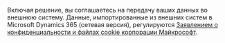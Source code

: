 Включая решение, вы соглашаетесь на передачу ваших данных во внешнюю систему. Данные, импортированные из внешних систем в Microsoft Dynamics 365 (сетевая версия), регулируются [Заявлением о конфиденциальности и файлах cookie корпорации Майкрософт](http://go.microsoft.com/fwlink/p/?LinkID=521839).